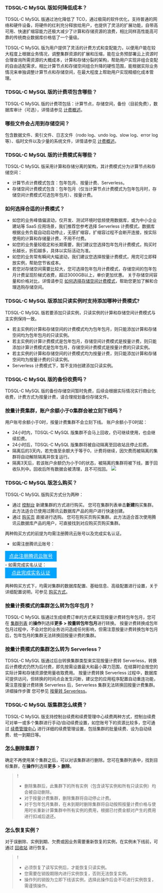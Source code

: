 
### TDSQL-C MySQL 版如何降低成本？
TDSQL-C MySQL 版通过池化降低了 TCO，通过极简的软件优化，支持普通的网络和硬件设备，将硬件的红利充分释放给用户，也提供了灵活的扩展功能，自带高可用、快速扩缩容能力还极大减少了计算和存储资源的浪费，相比同样高性能高可靠的传统商业数据库价格低了一个量级。

TDSQL-C MySQL 版为用户提供了灵活的计费方式和变配能力，以便用户能在较大程度上根据业务情况，调整集群资源的扩展和压缩，能在业务预部署云上资源时合理查询所需资源的大概成本，计算和存储分裂的架构，帮助用户实现非组合变配的自由适配需求，相比计算节点和存储空间组合升降的硬性范围，能根据实际业务情况来单独调整计算节点和存储空间，在最大程度上帮助用户实现精细化成本管理。

### TDSQL-C MySQL 版的计费项包含哪些？
TDSQL-C MySQL 版的计费项包括：计算节点，存储空间，备份（目前免费），数据库审计（可选），详情请参见 [计费概述](https://intl.cloud.tencent.com/document/product/1098/40620)。

### 哪些文件会占用到存储空间？
包含数据文件、索引文件、日志文件（rodo log、undo log、slow log、error log 等）、临时文件以及少量的系统文件，详情请参见 [计费概述](https://intl.cloud.tencent.com/document/product/1098/40620)。

### TDSQL-C MySQL 版的计费模式有哪些？
TDSQL-C MySQL 版采用计算和存储分离的架构，其计费模式分为计算节点和存储空间：
- 计算节点计费模式包含：包年包月、按量计费、Serverless。
- 存储空间计费模式包含：包年包月（仅当计算节点计费模式为包年包月时，存储空间计费模式可选包年包月）、按量计费。

### 如何选择合适的计费模式？
- 如您的业务峰值偏波动，仅开发、测试环境时低频使用数据库，或为中小企业建站等 SaaS 应用场景，我们推荐您参考选择 Serverless 计费模式，数据库根据业务负载自动启动停止，无感扩缩容，扩缩容过程不会断开连接，按实际使用的计算和存储量计费，不用不付费。
- 如您的业务量较稳定和长期需要，我们建议您选择包年包月计费模式，购买时长越长，折扣越多，具体以实际活动为准。
- 如您的业务常有瞬间大幅波动，我们建议您选择按量计费模式，用完可立即释放实例，帮助您节省成本。
- 若您对存储空间需要比较大，您可选择包年包月计费模式，存储空间的包年包月计费呈现阶梯式收费，超过3000GB以上，单价更加优惠。
关于存储空间容量和价格对比，详情请参见 [如何选择存储空间计费模式](https://intl.cloud.tencent.com/document/product/1098/47633)，帮助您更加了解和合理选购存储空间。

### TDSQL-C MySQL 版添加只读实例时支持添加哪种计费模式?
TDSQL-C MySQL 版若要添加只读实例，只读实例的计算和存储空间计费模式与主实例保持一致。
- 若主实例的计算和存储空间的计费模式均为包年包月，则只能添加计算和存储空间均为包年包月的只读实例。
- 若主实例的计算计费模式是包年包月，存储空间计费模式是按量计费，则只能添加计算计费模式是包年包月，存储空间计费模式是按量计费的只读实例。
- 若主实例的计算和存储空间的计费模式均为按量计费，则只能添加计算和存储空间均为按量计费的只读实例。
- Serverless 计费模式下，暂不支持创建添加只读实例。

### TDSQL-C MySQL 版的备份收费吗？
TDSQL-C MySQL 版的备份存储空间暂时免费，后续会根据实际情况实行商业化收费，计费方式为按量计费，请合理规划备份存储文件。

### 按量计费集群，账户余额小于0集群会被立刻下线吗？
用户账号余额小于0时，按量计费集群不会立刻下线。
账户余额小于0时起：
- 24小时内，TDSQL-C MySQL 版集群不会马上回收，仍可继续使用，也会继续扣费。
- 24小时后，TDSQL-C MySQL 版集群将被自动隔离至回收站且停止扣费。
- 隔离后的3天内，若充值至余额大于等于0，计费将继续，因欠费而被隔离的集群将自动解除隔离并恢复运行。
- 隔离3天后，若该账户余额仍为小于0的状态，被隔离的集群将被下线，置于回收队列中。回收后所有数据会被清理，且不可找回。
![](https://main.qcloudimg.com/raw/2a4084a3304cd60ede9a2675feda9e97.png)

### TDSQL-C MySQL 版怎么购买？
TDSQL-C MySQL 版购买方式分为两种：
- 通过 [控制台](https://console.cloud.tencent.com/cynosdb) 新建集群的方式进行购买。
您可在集群列表单击**新建**购买集群。此方法适合已使用过腾讯云数据库产品的用户进行快速创建。
- 通过 [购买页](https://buy.cloud.tencent.com/cynosdb?regionId=1#/)  直接进行选购。
您可在购买页购买集群。此方法适合首次使用腾讯云数据库产品的用户，可直接找到对应购买页购买集群。

两种购买方式的前提为均需注册腾讯云账号以及完成实名认证。
- 如需注册腾讯云账号：
<div style="background-color:#00A4FF; width: 170px; height: 35px; line-height:35px; text-align:center;"><a href="https://cloud.tencent.com/register?s_url=https%3A%2F%2Fcloud.tencent.com%2F" target="_blank"  style="color: white; font-size:16px;" hotrep="document.guide.3128.btn1">点此注册腾讯云账号</a></div>
- 如需完成实名认证：
<div style="background-color:#00A4FF; width: 170px; height: 35px; line-height:35px; text-align:center;"><a href="https://console.cloud.tencent.com/developer" target="_blank"  style="color: white; font-size:16px;"  hotrep="document.guide.3128.btn2">点此完成实名认证</a></div>

两种购买方式下，均需对集群的数据库配置、基础信息、高级配置进行设置，关于详细配置说明，可参见 [购买方式](https://intl.cloud.tencent.com/document/product/1098/46013)。

### 按量计费模式的集群怎么转为包年包月？
TDSQL-C MySQL 版通过生成续费订单的方式来实现按量计费转包年包月，您可在 [集群列表](https://console.cloud.tencent.com/cynosdb) 的**操作**列选择**更多 > 按量转包年包月**进行转换。
按量计费转换成包年包月过程中，不会对您的业务访问造成任何影响，但需注意按量计费转换包年包月后，包年包月的集群无法转换回按量计费的集群。

### 按量计费模式的集群怎么转为 Serverless？
TDSQL-C MySQL 版通过后台转换集群类型来实现按量计费转 Serverless，转换后计费模式仍然为后付费，即先按需设置最大和最小算力范围，在结算时会按您的实际计算和存储资源使用量收取费用。
按量计费转换 Serverless 过程中，数据库可提供访问，但转换的时间点会发生闪断，建议您的应用程序配置自动重连功能，需注意按量计费转换 Serverless 后，Serverless 集群无法转换回按量计费集群。详细操作步骤 您可参见 [按量转 Serverless](https://intl.cloud.tencent.com/document/product/1098/40624)。

### TDSQL-C MySQL 版集群怎么续费？
TDSQL-C MySQL 版支持控制台续费和续费管理中心续费两种方式，控制台续费可对单一或多个集群进行手动/自动续费设置，如您账号下的资源比较多，您可通过 [续费管理中心](https://console.cloud.tencent.com/account/renewal) 进行详细的续费管理设置，包括集群的批量续费、设为自动续费、统一到期日等。

### 怎么删除集群？
确定不再使用某个集群之后，可以对该集群进行删除。您可在集群列表中，找到目标集群，在**操作**列选择**更多** > **删除**。
>!  
>- 删除集群后，此集群下的所有实例（包含读写实例和所有只读实例）均会被自动删除。
>- 对于按量计费集群，删除集群将自动停止计费。
>- 对于包年包月集群，在未到期时删除集群将自动按照按量计费价格与使用时长重新计算集群中所有实例的费用，根据已付费金额对产生的费用进行扣减后退还。

### 怎么恢复实例？
对于误删除、实例到期、欠费或因业务需要重新恢复的实例，在实例未下线前，可通过 [回收站](https://console.cloud.tencent.com/cynosdb/mysql/recycle) 进行恢复。

>!
> - 必须恢复了读写实例后，才能恢复只读实例。
> - 您需要在销毁期限内进行实例恢复，否则无法恢复实例。
> - 操作列的销毁为立即下线该实例，选择此操作后会不可进行实例恢复，需谨慎操作。

